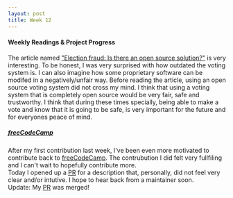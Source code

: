 ```yaml
---
layout: post
title: Week 12
---
```


#### Weekly Readings & Project Progress  

The article named ["Election fraud: Is there an open source solution?"](https://opensource.com/article/19/9/voting-fraud-open-source-solution?) is very interesting. To be honest, I was very surprised with how outdated the voting system is. I can also imagine how some proprietary software can be modifed in a negatively/unfair way.  Before reading the article, using an open source voting system did not cross my mind. I think that using a voting system that is completely open source would be very fair, safe and trustworthy. I think that during these times specially, being able to make a vote and know that it is going to be safe, is very important for the future and for everyones peace of mind.  

##### [freeCodeCamp](https://github.com/freeCodeCamp/freeCodeCamp)  

After my first contribution last week, I've been even more motivated to contribute back to [freeCodeCamp](https://github.com/freeCodeCamp/freeCodeCamp). The contrubution I did felt very fullfiling and I can't wait to hopefully contribute more.  
Today I opened up a [PR](https://github.com/freeCodeCamp/freeCodeCamp/pull/37772) for a description that, personally, did not feel very clear and/or intutive. I hope to hear back from a maintainer soon.  
Update: My [PR](https://github.com/freeCodeCamp/freeCodeCamp/pull/37772) was merged!



